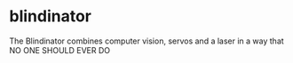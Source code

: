 blindinator
===========

The Blindinator combines computer vision, servos and a laser in a way that NO ONE SHOULD EVER DO
